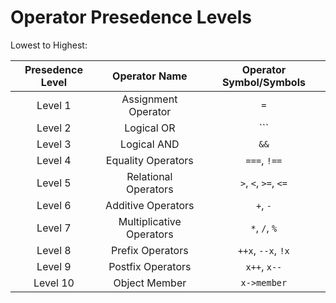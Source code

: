 # Operator Presedence Levels

Lowest to Highest:

| Presedence Level  | Operator Name                   | Operator Symbol/Symbols                                |
| :----------------:| :-----------:                   |:-----------------------:                               |
|Level 1            |   Assignment Operator           | ```=```                                                |
|Level 2            |   Logical OR                    | ```||```                                              |
|Level 3            |   Logical AND                   | ```&&```                                               |
|Level 4            |   Equality Operators            | ```===```, ```!==```                                   |
|Level 5            |   Relational Operators          | ```>```, ```<```, ```>=```, ```<=```                   |
|Level 6            |   Additive Operators            | ```+```, ```-```                                       |
|Level 7            |   Multiplicative Operators      | ```*```, ```/```, ```%```                              |
|Level 8            |   Prefix Operators              | ```++x```, ```--x```, ```!x```                         |
|Level 9            |   Postfix Operators             | ```x++```, ```x--```                                   |
|Level 10           |   Object Member                 | ```x->member```                                        |
